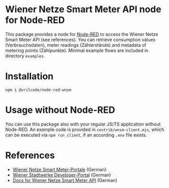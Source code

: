 # Wiener Netze Smart Meter API node for Node-RED

This package provides a node for [Node-RED](https://nodered.org/) to access the Wiener Netze Smart Meter API (see references). You can retrieve consumption values (Verbrauchsdaten), meter readings (Zählerstände) and metadata of metering points (Zählpunkte). Minimal example flows are included in directory `examples`.

# Installation

```
npm i @vrilcode/node-red-wnsm
```

# Usage without Node-RED

You can use this package also with your regular JS/TS application without Node-RED. An example code is provided in `contrib/wnsm-client.mjs`, which can be executed via `npm run client`, if an according `.env` file exists.

# References

* [Wiener Netze Smart Meter-Portale](https://www.wienernetze.at/smart-meter-webportal) (German)
* [Wiener Stadtwerke Developer-Portal](https://api-portal.wienerstadtwerke.at/portal/) (German)
* [Docs for Wiener Netze Smart Meter API](https://api-portal.wienerstadtwerke.at/portal/apis/7f8a1cce-2a7e-4b18-840b-b0387ed9a3fc/apidocumentation) (German)